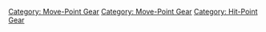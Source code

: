 [Category: Move-Point Gear](Category:_Move-Point_Gear "wikilink")
[Category: Move-Point Gear](Category:_Move-Point_Gear "wikilink")
[Category: Hit-Point Gear](Category:_Hit-Point_Gear "wikilink")
